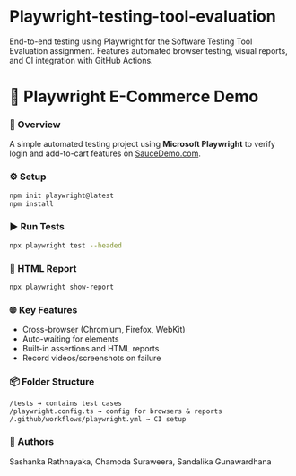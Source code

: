# Playwright-testing-tool-evaluation
End-to-end testing using Playwright for the Software Testing Tool Evaluation assignment. Features automated browser testing, visual reports, and CI integration with GitHub Actions.

# 🧪 Playwright E-Commerce Demo


### 🎯 Overview
A simple automated testing project using **Microsoft Playwright** to verify login and add-to-cart features on [SauceDemo.com](https://www.saucedemo.com/).


### ⚙️ Setup
```bash
npm init playwright@latest
npm install
```


### ▶️ Run Tests
```bash
npx playwright test --headed
```


### 🧾 HTML Report
```bash
npx playwright show-report
```


### 🌐 Key Features
- Cross-browser (Chromium, Firefox, WebKit)
- Auto-waiting for elements
- Built-in assertions and HTML reports
- Record videos/screenshots on failure


### 📦 Folder Structure
```
/tests → contains test cases
/playwright.config.ts → config for browsers & reports
/.github/workflows/playwright.yml → CI setup
```


### 👥 Authors
Sashanka Rathnayaka, Chamoda Suraweera, Sandalika Gunawardhana
